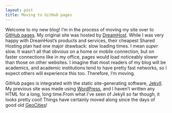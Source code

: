 ```yaml
---
layout: post
title: Moving to GitHub pages
---
```

Welcome to my new blog! I’m in the process of moving my site over to [GitHub pages](https://pages.github.com).
My original site was hosted by [DreamHost](https://www.dreamhost.com). While
I was very happy with DreamHost’s products and services, their cheapest
Shared Hosting plan had one major drawback: slow loading times. I mean _super_
slow. It wasn’t all that obvious on a home or mobile connection, but on faster
connections like in my office, pages would load noticeably slower than those
on other websites. I imagine that most readers of my blog will be academics,
and academic institutions tend to have pretty fast networks, so I expect
others will experience this too. Therefore, I’m moving.

GitHub pages is integrated with the static site-generating software, [
Jekyll](http://jekyllrb.com). My previous site was made using
[WordPress](https://wordpress.com), and I haven’t written any HTML for a
long, long time.From what I’ve seen of Jekyll so far though, it looks pretty
cool! Things have certainly moved along since the days of good old 
[GeoCities](http://blog.geocities.institute)!